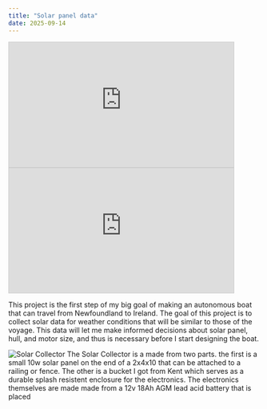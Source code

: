 ```yaml
---
title: "Solar panel data"
date: 2025-09-14
---
```

<iframe width="450" height="250" style="border: 1px solid #cccccc;"
src="https://thingspeak.mathworks.com/channels/2937156/charts/2?bgcolor=%23ffffff&color=%23d62020&dynamic=true&results=100&title=Power&type=column&yaxis=Power+%28w%29">
</iframe>
<iframe width="450" height="250" style="border: 1px solid #cccccc;"
src="https://thingspeak.mathworks.com/channels/2937156/charts/1?bgcolor=%23ffffff&color=%23d62020&dynamic=true&results=1000&title=Battery+Voltage&type=line&yaxismax=14&yaxismin=10&yaxis=Battery+Voltage+%28V%29">
</iframe>

This project is the first step of my big goal of making an autonomous boat that can travel from Newfoundland to Ireland. The goal of this project is to collect solar data for weather conditions that will be similar to those of the voyage. This data will let me make informed decisions about solar panel, hull, and motor size, and thus is necessary before I start designing the boat. 

![Solar Collector](https://github.com/user-attachments/assets/d3e90740-534b-4950-ae5c-abf6eeee86e3)
The Solar Collector is a made from two parts. the first is a small 10w solar panel on the end of a 2x4x10 that can be attached to a railing or fence. The other is a bucket I got from Kent which serves as a durable splash resistent enclosure for the electronics. The electronics themselves are made made from a 12v 18Ah AGM lead acid battery that is placed 


